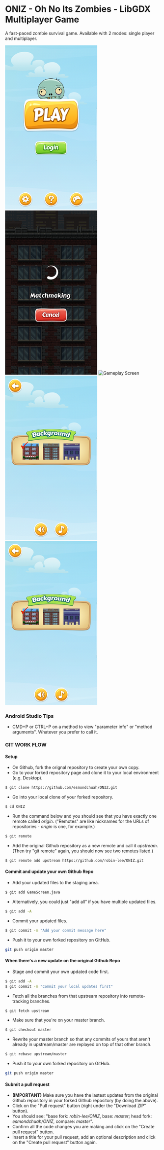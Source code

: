 # ONIZ - Oh No Its Zombies - LibGDX Multiplayer Game

A fast-paced zombie survival game. Available with 2 modes: single player and multiplayer.

![Start Screen](images/image03.png?raw=true)
![Matchmaking Screen](images/image04.png?raw=true)
![Gameplay Screen](images/image06.png?raw=true)
![Background Config Screen](images/image09.png?raw=true)
![Help Screen](images/image09.png?raw=true)

### Android Studio Tips

- CMD+P or CTRL+P on a method to view "parameter info" or "method arguments". Whatever you prefer to call it.

### GIT WORK FLOW

#### Setup

* On Github, fork the orignal repository to create your own copy.
* Go to your forked repository page and clone it to your local environment (e.g. Desktop).
```sh
$ git clone https://github.com/esmondchuah/ONIZ.git
```
* Go into your local clone of your forked repository.
```sh
$ cd ONIZ
```
* Run the command below and you should see that you have exactly one remote called *origin*. ("Remotes" are like nicknames for the URLs of repositories - *origin* is one, for example.) 
```sh
$ git remote
```
* Add the original Github repository as a new remote and call it *upstream*. (Then try "git remote" again, you should now see two remotes listed.)
```sh
$ git remote add upstream https://github.com/robin-lee/ONIZ.git
```

#### Commit and update your own Github Repo
* Add your updated files to the staging area.
```sh
$ git add GameScreen.java
```
* Alternatively, you could just "add all" if you have multiple updated files.
```sh
$ git add -A
```
* Commit your updated files.
```sh
$ git commit -m "Add your commit message here"
```
* Push it to your own forked repository on GitHub.
```sh
git push origin master
```

#### When there's a new update on the original Github Repo
* Stage and commit your own updated code first.
```sh
$ git add -A
$ git commit -m "Commit your local updates first"
```
* Fetch all the branches from that upstream repository into remote-tracking branches.
```sh
$ git fetch upstream
```
* Make sure that you're on your master branch.
```sh
$ git checkout master
```
* Rewrite your master branch so that any commits of yours that aren't already in upstream/master are replayed on top of that other branch.
```sh
$ git rebase upstream/master
```
* Push it to your own forked repository on GitHub.
```sh
git push origin master
```

#### Submit a pull request
* **(IMPORTANT)** Make sure you have the lastest updates from the original Github repository in your forked Github repository (by doing the above).
* Click on the "Pull request" button (right under the "Download ZIP" button).
* You should see: "base fork: *robin-lee/ONIZ*, base: *master*; head fork: *esmondchuah/ONIZ*, compare: *master*".
* Confirm all the code changes you are making and click on the "Create pull request" button.
* Insert a title for your pull request, add an optional description and click on the "Create pull request" button again.

